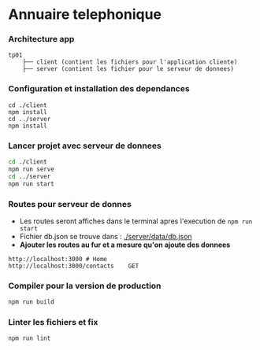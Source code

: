 # Annuaire telephonique

### Architecture app
```
tp01
    ├── client (contient les fichiers pour l'application cliente)
    ├── server (contient les fichier pour le serveur de donnees)
```

### Configuration et installation des dependances
```
cd ./client
npm install
cd ../server
npm install
```

### Lancer projet avec serveur de donnees
```bash
cd ./client
npm run serve
cd ../server
npm run start
```

### Routes pour serveur de donnes
- Les routes seront affiches dans le terminal apres l'execution de `npm run start`
- Fichier db.json se trouve dans : [./server/data/db.json](url)
- **Ajouter les routes au fur et a mesure qu'on ajoute des donnees**
```
http://localhost:3000 # Home  
http://localhost:3000/contacts    GET
```

### Compiler pour la version de production
```bash
npm run build
```

### Linter les fichiers et fix
```bash
npm run lint
```
